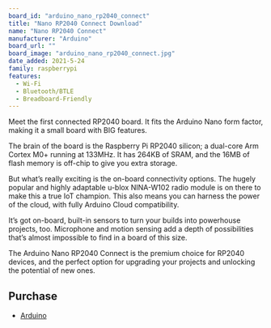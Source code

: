 ```yaml
---
board_id: "arduino_nano_rp2040_connect"
title: "Nano RP2040 Connect Download"
name: "Nano RP2040 Connect"
manufacturer: "Arduino"
board_url: ""
board_image: "arduino_nano_rp2040_connect.jpg"
date_added: 2021-5-24
family: raspberrypi
features:
  - Wi-Fi
  - Bluetooth/BTLE
  - Breadboard-Friendly
---
```


Meet the first connected RP2040 board. It fits the Arduino Nano form factor, making it a small board with BIG features.

The brain of the board is the Raspberry Pi RP2040 silicon; a dual-core Arm Cortex M0+ running at 133MHz. It has 264KB of SRAM, and the 16MB of flash memory is off-chip to give you extra storage.

But what’s really exciting is the on-board connectivity options. The hugely popular and highly adaptable u-blox NINA-W102 radio module is on there to make this a true IoT champion. This also means you can harness the power of the cloud, with fully Arduino Cloud compatibility.

It’s got on-board, built-in sensors to turn your builds into powerhouse projects, too. Microphone and motion sensing add a depth of possibilities that’s almost impossible to find in a board of this size.

The Arduino Nano RP2040 Connect is the premium choice for RP2040 devices, and the perfect option for upgrading your projects and unlocking the potential of new ones.

## Purchase
* [Arduino](https://store.arduino.cc/usa/nano-rp2040-connect-with-headers)
